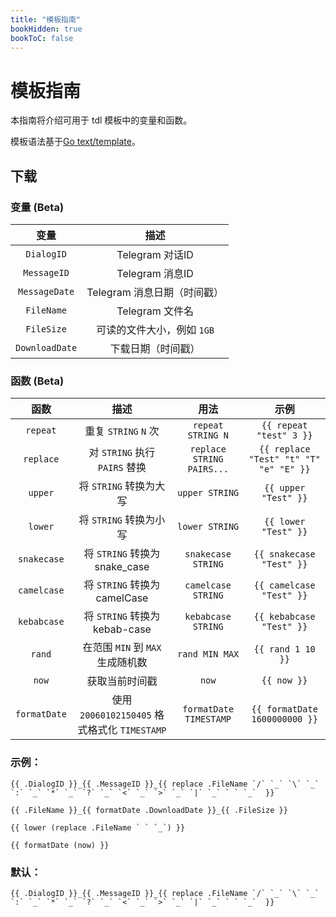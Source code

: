 ```yaml
---
title: "模板指南"
bookHidden: true
bookToC: false
---
```


# 模板指南

本指南将介绍可用于 tdl 模板中的变量和函数。

模板语法基于[Go text/template](https://golang.org/pkg/text/template/)。

## 下载

### 变量 (Beta)

|       变量       |         描述         |
|:--------------:|:------------------:|
|   `DialogID`   |   Telegram 对话ID    |
|  `MessageID`   |   Telegram 消息ID    |
| `MessageDate`  | Telegram 消息日期（时间戳） |
|   `FileName`   |    Telegram 文件名    |
|   `FileSize`   |  可读的文件大小，例如 `1GB`  |
| `DownloadDate` |     下载日期（时间戳）      |

### 函数 (Beta)

|      函数      |                  描述                   |            用法             |                   示例                   |
|:------------:|:-------------------------------------:|:-------------------------:|:--------------------------------------:|
|   `repeat`   |           重复 `STRING` `N` 次           |     `repeat STRING N`     |        `{{ repeat "test" 3 }}`         |
|  `replace`   |       对 `STRING` 执行 `PAIRS` 替换        | `replace STRING PAIRS...` | `{{ replace "Test" "t" "T" "e" "E" }}` |
|   `upper`    |           将 `STRING` 转换为大写            |      `upper STRING`       |          `{{ upper "Test" }}`          |
|   `lower`    |           将 `STRING` 转换为小写            |      `lower STRING`       |          `{{ lower "Test" }}`          |
| `snakecase`  |       将 `STRING` 转换为 snake_case       |    `snakecase STRING`     |        `{{ snakecase "Test" }}`        |
| `camelcase`  |       将 `STRING` 转换为 camelCase        |    `camelcase STRING`     |        `{{ camelcase "Test" }}`        |
| `kebabcase`  |       将 `STRING` 转换为 kebab-case       |    `kebabcase STRING`     |        `{{ kebabcase "Test" }}`        |
|    `rand`    |        在范围 `MIN` 到 `MAX` 生成随机数        |      `rand MIN MAX`       |           `{{ rand 1 10 }}`            |
|    `now`     |                获取当前时间戳                |           `now`           |              `{{ now }}`               |
| `formatDate` | 使用 `20060102150405` 格式格式化 `TIMESTAMP` |  `formatDate TIMESTAMP`   |     `{{ formatDate 1600000000 }}`      |

### 示例：

```gotemplate
{{ .DialogID }}_{{ .MessageID }}_{{ replace .FileName `/` `_` `\` `_` `:` `_` `*` `_` `?` `_` `<` `_` `>` `_` `|` `_` ` ` `_`  }}

{{ .FileName }}_{{ formatDate .DownloadDate }}_{{ .FileSize }}

{{ lower (replace .FileName ` ` `_`) }}

{{ formatDate (now) }}
```

### 默认：

```gotemplate
{{ .DialogID }}_{{ .MessageID }}_{{ replace .FileName `/` `_` `\` `_` `:` `_` `*` `_` `?` `_` `<` `_` `>` `_` `|` `_` ` ` `_`  }}
```
